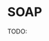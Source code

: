 # SOAP

TODO:

<!-- REFERENCES -->

[^li2009soap2]: Li, R., Yu, C., Li, Y., Lam, T. W., Yiu, S. M., Kristiansen, K., & Wang, J. (2009). SOAP2: an improved ultrafast tool for short read alignment. Bioinformatics, 25(15), 1966-1967. doi: [10.1093/bioinformatics/btp336](https://doi.org/10.1093/bioinformatics/btp336)
[^li2008mapping]: Li, H., Ruan, J., & Durbin, R. (2008). Mapping short DNA sequencing reads and calling variants using mapping quality scores. *Genome research, 18*(11), 1851-1858. doi: [10.1101/gr.078212.108](https://doi.org/10.1101/gr.078212.108)
